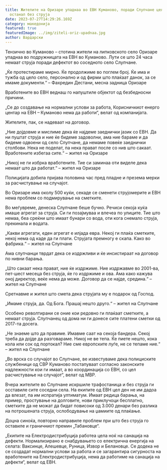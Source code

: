 ```yaml
---
title: Жителите на Оризаре упаднаа во ЕВН Куманово, поради Слупчане цел регион
  останал без струја
date: 2023-07-27T14:29:26.169Z
category: македонија
featured: true
featuredImage: ../img/ziteli-oriz-upadnaa.jpg
author: Вардарски
---
```

<!--StartFragment-->

Тензично во Куманово – стотина жители на липковското село Оризаре упаднаа во подружницата на ЕВН во Куманово. Лути се што 24 часа немаат струја поради дефектот во соседното село Слупчане. 

„Ќе протестираме мирно. Ќе продолжиме во поглем број. Ќе има и тужба од цело село, персонално и од фирми што плаќаат данок, за се имаме документи.“ – Фахредин Дестани, месна задница Оризаре

Вработените во ЕВН веднаш го напуштиле објектот од безбедносни причини. 

„Се до создавање на нормални услови за работа, Корисничкиот енерго центар на ЕВН – Куманово нема да работи“, велат од компанијата. 

Жителите, пак, се надеваат на договор. 

„Ние дојдовме и мислиме дека ќе најдеме заеднички јазик со ЕВН. Да ни пуштат струја и ние ќе бидеме задоволни, ама ние бараме и да бидеме одвоени од село Слупчане, да немаме повеќе заеднички столбови. Нека не поделат, па нека прават после со нив што сакаат. Вработените избегаа сите.“ – жител на Оризаре

„Никој не ги избрка вработените. Тие си заминаа оти виделе дека немаат што да работат.“ – жител на Оризаре

Полицијата добила пријава половина час пред пладне и презема мерки за расчистување на случајот. 

Во Оризаре има околу 500 куќи, секаде се сменети струјомерите и ЕВН нема проблем со подмирување на сметките. 

Во меѓувреме, денеска Слупчане беше бучно. Речиси секоја куќа имаше агрегат за струја. Си ги позајмуваа и влечеа по улиците. Тие што немаа, беа среќни што имаат бунари со вода, оти кога снемало струја, прекинала и водата. 

„Какви агрегати, еден агрегат е илјада евра. Некој ги плаќа сметките, некој нема од каде да ги плати. Струјата премногу е скапа. Како во фабрика.“ – жител на Слупчане

Ама слупчанци тврдат дека се издржливи и ќе инсистираат на договор по нивни барања.

„Што сакаат нека прават, ние ќе издржиме. Ние издржавме во 2001-ва, пет-шест месеца без струја, ќе го издржиме и ова. Ама како кажува оној директор, веќе нема да може. Договор да се најде, средина.“ – жител на Слупчане

Сретнавме и жител што смета дека струјата му е подарок од Господ.

„Имаме струја, да. Од Бога. Прашај нешто друго.“ – жител на Слупчане

Особено револтирани се оние кои редовно ги плаќаат сметките, а немаат струја. Слупчанец од дома ни ги донесе сите платени сметки од 2017-та досега. 

„Не знаеме што да правиме. Имавме саат на секоја бандера. Секој треба да дојде да разговараме. Никој не ве тепа. Ќе пиете нешто, кока кола или сок од портокал? Ние сме европските луѓе, не се тепаме ние.“ – жител на Слупчане

„Во врска со случајот во Слупчане, ве известуваме дека полициските службеници од СВР Куманово постапуваат согласно законските надлежности кои ги имаат, а во координација со ЕВН, со цел расчистување на случајот“, велат од МВР.

Вчера жителите во Слупчане искршиле трафостаница и без струја ги осставиле сите соседни села. На екипите од ЕВН цел ден не им дадоа да влезат, па им испратија ултиматум. Имаат редица барања, на пример, простување на долговите, нови приклучоци бесплатно, сметките да не можат да бидат повисоки од 3.000 денари без разлика на потрошената струја, ослободување на џамиите од плаќање. 

Доцна синоќа, повторно направиле проблем при што без струја го оставиле и граничниот премин „Табановце“.

„Екипите на Електродистрибуција работеа цела ноќ на санација на дефекти. Нормализирано е снабдувањето со електрична енергија на селата: Ваксинце, Алешевце, Руница, Извор и Белановце. Се додека не се создадат нормални услови за работа и се загарантира сигурноста на вработените на Електродистрибуција, нема да работиме на санација на дефекти“, велат од ЕВН.

<!--EndFragment-->